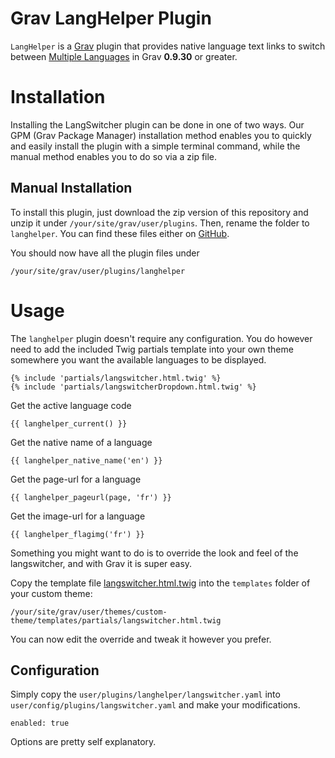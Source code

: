 # Grav LangHelper Plugin

`LangHelper` is a [Grav](http://github.com/getgrav/grav) plugin that provides native language text links to switch between [Multiple Languages](http://learn.getgrav.org/content/multi-language) in Grav **0.9.30** or greater.

# Installation

Installing the LangSwitcher plugin can be done in one of two ways. Our GPM (Grav Package Manager) installation method enables you to quickly and easily install the plugin with a simple terminal command, while the manual method enables you to do so via a zip file.

## Manual Installation

To install this plugin, just download the zip version of this repository and unzip it under `/your/site/grav/user/plugins`. Then, rename the folder to `langhelper`. You can find these files either on [GitHub](https://github.com/mazaka/grav-plugin-langhelper).

You should now have all the plugin files under

    /your/site/grav/user/plugins/langhelper

# Usage

The `langhelper` plugin doesn't require any configuration. You do however need to add the included Twig partials template into your own theme somewhere you want the available languages to be displayed.

```
{% include 'partials/langswitcher.html.twig' %}
{% include 'partials/langswitcherDropdown.html.twig' %}
```

Get the active language code
```
{{ langhelper_current() }}
```

Get the native name of a language
```
{{ langhelper_native_name('en') }}
```

Get the page-url for a language
```
{{ langhelper_pageurl(page, 'fr') }}
```

Get the image-url for a language
```
{{ langhelper_flagimg('fr') }}
```

Something you might want to do is to override the look and feel of the langswitcher, and with Grav it is super easy.

Copy the template file [langswitcher.html.twig](templates/partials/langswitcher.html.twig) into the `templates` folder of your custom theme:

```
/your/site/grav/user/themes/custom-theme/templates/partials/langswitcher.html.twig
```

You can now edit the override and tweak it however you prefer.

## Configuration

Simply copy the `user/plugins/langhelper/langswitcher.yaml` into `user/config/plugins/langswitcher.yaml` and make your modifications.

```
enabled: true
```

Options are pretty self explanatory.

